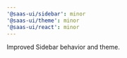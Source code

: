 ```yaml
---
'@saas-ui/sidebar': minor
'@saas-ui/theme': minor
'@saas-ui/react': minor
---
```


Improved Sidebar behavior and theme.
